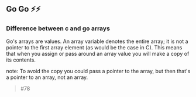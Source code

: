 ## Go Go ⚡⚡️
### Difference between c and go arrays

Go's arrays are values. An array variable denotes the entire array; it is not a pointer to the first array element (as would be the case in C). This means that when you assign or pass around an array value you will make a copy of its contents. 

note: To avoid the copy you could pass a pointer to the array, but then that's a pointer to an array, not an array.

> #78